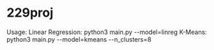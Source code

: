 # 229proj

Usage:
Linear Regression: python3 main.py --model=linreg
K-Means: python3 main.py --model=kmeans --n_clusters=8

